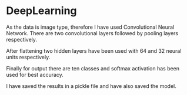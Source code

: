 # DeepLearning

As the data is image type, therefore I have used Convolutional Neural Network.
There are two convolutional layers followed by pooling layers respectively. 

After flattening two hidden layers have been used with 64 and 32 neural units respectively.

Finally for output there are ten classes and softmax activation has been used for best accuracy.

I have saved the results in a pickle file and have also saved the model.
